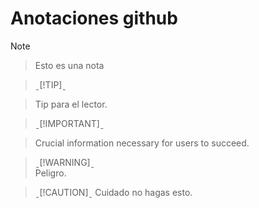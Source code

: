 # Anotaciones github

> [!NOTE]

> Esto es una nota

> ˍ[!TIP]ˍ

> Tip para el lector.

> ˍ[!IMPORTANT]ˍ

> Crucial information necessary for users to succeed.

> ˍ[!WARNING]ˍ  
> Peligro.

> ˍ[!CAUTION]ˍ
> Cuidado no hagas esto.

